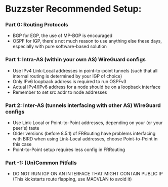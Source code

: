 # Buzzster Recommended Setup:

### Part 0: Routing Protocols

* BGP for EGP, the use of MP-BGP is encouraged
* OSPF for IGP, there's not much reason to use anything else these days, especially with pure software-based solution

### Part 1: Intra-AS (within your own AS) WireGuard configs

* Use IPv4 Link-Local addresses in point-to-point tunnels (such that all internal routing is determined by your IGP of choice)
* Only IPv6 loopback address is required to run OSPFv3
* Actual IPv4/IPv6 address for a node should be on a loopback interface
* Remember to set src addr to node addresses

### Part 2: Inter-AS (tunnels interfacing with other AS) WireGuard configs

* Use Link-Local or Point-to-Point addresses, depending on your (or your peer's) taste
* Older versions (before 8.5.1) of FRRouting have problems interfacing with BIRD when using Link-Local addresses, choose Point-to-Point in this case
* Point-to-Point setup requires less config in FRRouting

### Part -1: (Un)Common Pitfalls

* DO NOT RUN IGP ON AN INTERFACE THAT MIGHT CONTAIN PUBLIC IP (This kickstarts route flapping, use MACVLAN to avoid it)
